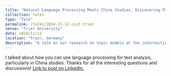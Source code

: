 ```yaml
---
title: "Natural Language Processing Meets China Studies. Discovering Patterns in Short Texts Beyond Topics"
collection: talks
type: "Talk"
permalink: /talks/2024-11-12-ciut-trier
venue: "Trier University"
date: 2024/11/12
location: "Trier, Germany"
description: "A talk on our research on topic models at the intersection of language processing and social science"
---
```


I talked about how you can use language processing for text analysis, particularly in China studies. Thanks for all the interesting questions and discussions! [Link to post on LinkedIn.](https://www.linkedin.com/posts/florian-eichin_how-detailed-do-you-want-your-text-analysis-activity-7267478946626121730-ohWq?utm_source=share&utm_medium=member_desktop&rcm=ACoAACkH7TgBf_c3Iz62U7apThYZyV5WWA17Xls)